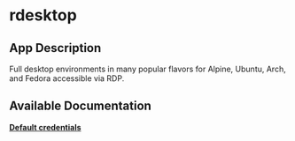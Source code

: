 # rdesktop

## App Description

Full desktop environments in many popular flavors for Alpine, Ubuntu, Arch, and Fedora accessible via RDP.

## Available Documentation

[**Default credentials**](charts/stable/rdesktop/credentials)

